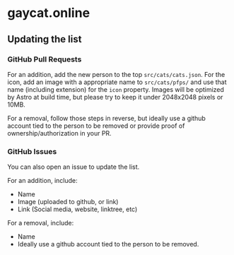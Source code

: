 # gaycat.online

## Updating the list

### GitHub Pull Requests

For an addition, add the new person to the top `src/cats/cats.json`. For the icon, add an image with a appropriate name to `src/cats/pfps/` and use that name (including extension) for the `icon` property. Images will be optimized by Astro at build time, but please try to keep it under 2048x2048 pixels or 10MB.

For a removal, follow those steps in reverse, but ideally use a github account tied to the person to be removed or provide proof of ownership/authorization in your PR.

### GitHub Issues

You can also open an issue to update the list.

For an addition, include:

- Name
- Image (uploaded to github, or link)
- Link (Social media, website, linktree, etc)

For a removal, include:

- Name
- Ideally use a github account tied to the person to be removed.
